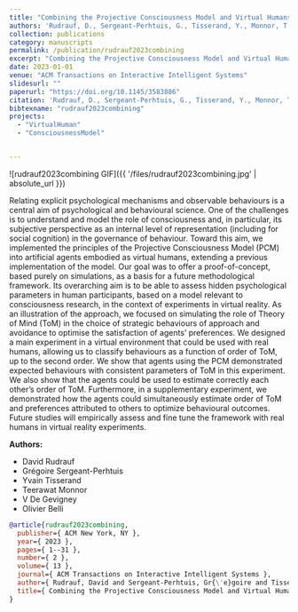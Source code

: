 ```yaml
---
title: "Combining the Projective Consciousness Model and Virtual Humans for immersive psychological research: A proof-of-concept simulating a ToM assessment"
authors: 'Rudrauf, D., Sergeant-Perhtuis, G., Tisserand, Y., Monnor, T., De Gevigney, V. & Belli, O.'
collection: publications
category: manuscripts
permalink: /publication/rudrauf2023combining
excerpt: "Combining the Projective Consciousness Model and Virtual Humans for immersive psychological research: A proof-of-concept simulating a ToM assessment"
date: 2023-01-01
venue: "ACM Transactions on Interactive Intelligent Systems"
slidesurl: ""
paperurl: "https://doi.org/10.1145/3583886"
citation: 'Rudrauf, D., Sergeant-Perhtuis, G., Tisserand, Y., Monnor, T., De Gevigney, V. & Belli, O. (2023). "Combining the Projective Consciousness Model and Virtual Humans for immersive psychological research: A proof-of-concept simulating a ToM assessment." ACM Transactions on Interactive Intelligent Systems, 13(2). 1--31.'
bibtexname: "rudrauf2023combining"
projects: 
  - "VirtualHuman"
  - "ConsciousnessModel"


---
```


![rudrauf2023combining GIF]({{ '/files/rudrauf2023combining.jpg' | absolute_url }})

Relating explicit psychological mechanisms and observable behaviours is a central aim of psychological and behavioural science. One of the challenges is to understand and model the role of consciousness and, in particular, its subjective perspective as an internal level of representation (including for social cognition) in the governance of behaviour. Toward this aim, we implemented the principles of the Projective Consciousness Model (PCM) into artificial agents embodied as virtual humans, extending a previous implementation of the model. Our goal was to offer a proof-of-concept, based purely on simulations, as a basis for a future methodological framework. Its overarching aim is to be able to assess hidden psychological parameters in human participants, based on a model relevant to consciousness research, in the context of experiments in virtual reality. As an illustration of the approach, we focused on simulating the role of Theory of Mind (ToM) in the choice of strategic behaviours of approach and avoidance to optimise the satisfaction of agents’ preferences. We designed a main experiment in a virtual environment that could be used with real humans, allowing us to classify behaviours as a function of order of ToM, up to the second order. We show that agents using the PCM demonstrated expected behaviours with consistent parameters of ToM in this experiment. We also show that the agents could be used to estimate correctly each other’s order of ToM. Furthermore, in a supplementary experiment, we demonstrated how the agents could simultaneously estimate order of ToM and preferences attributed to others to optimize behavioural outcomes. Future studies will empirically assess and fine tune the framework with real humans in virtual reality experiments.


**Authors:**
 - David Rudrauf
 - Grégoire Sergeant-Perhtuis
 - Yvain Tisserand
 - Teerawat Monnor
 - V De Gevigney
 - Olivier Belli

```bibtex
@article{rudrauf2023combining,
  publisher={ ACM New York, NY },
  year={ 2023 },
  pages={ 1--31 },
  number={ 2 },
  volume={ 13 },
  journal={ ACM Transactions on Interactive Intelligent Systems },
  author={ Rudrauf, David and Sergeant-Perhtuis, Gr{\'e}goire and Tisserand, Yvain and Monnor, Teerawat and De Gevigney, V and Belli, Olivier },
  title={ Combining the Projective Consciousness Model and Virtual Humans for immersive psychological research: A proof-of-concept simulating a ToM assessment },
}
```
